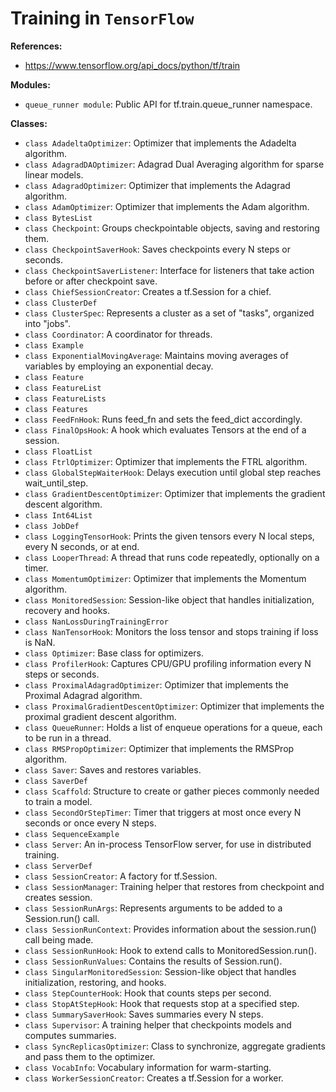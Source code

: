 # Training in `TensorFlow`

**References:**
- https://www.tensorflow.org/api_docs/python/tf/train


**Modules:**

- `queue_runner module`: Public API for tf.train.queue_runner namespace.


**Classes:**

- `class AdadeltaOptimizer`: Optimizer that implements the Adadelta algorithm.
- `class AdagradDAOptimizer`: Adagrad Dual Averaging algorithm for sparse linear models.
- `class AdagradOptimizer`: Optimizer that implements the Adagrad algorithm.
- `class AdamOptimizer`: Optimizer that implements the Adam algorithm.
- `class BytesList`
- `class Checkpoint`: Groups checkpointable objects, saving and restoring them.
- `class CheckpointSaverHook`: Saves checkpoints every N steps or seconds.
- `class CheckpointSaverListener`: Interface for listeners that take action before or after checkpoint save.
- `class ChiefSessionCreator`: Creates a tf.Session for a chief.
- `class ClusterDef`
- `class ClusterSpec`: Represents a cluster as a set of "tasks", organized into "jobs".
- `class Coordinator`: A coordinator for threads.
- `class Example`
- `class ExponentialMovingAverage`: Maintains moving averages of variables by employing an exponential decay.
- `class Feature`
- `class FeatureList`
- `class FeatureLists`
- `class Features`
- `class FeedFnHook`: Runs feed_fn and sets the feed_dict accordingly.
- `class FinalOpsHook`: A hook which evaluates Tensors at the end of a session.
- `class FloatList`
- `class FtrlOptimizer`: Optimizer that implements the FTRL algorithm.
- `class GlobalStepWaiterHook`: Delays execution until global step reaches wait_until_step.
- `class GradientDescentOptimizer`: Optimizer that implements the gradient descent algorithm.
- `class Int64List`
- `class JobDef`
- `class LoggingTensorHook`: Prints the given tensors every N local steps, every N seconds, or at end.
- `class LooperThread`: A thread that runs code repeatedly, optionally on a timer.
- `class MomentumOptimizer`: Optimizer that implements the Momentum algorithm.
- `class MonitoredSession`: Session-like object that handles initialization, recovery and hooks.
- `class NanLossDuringTrainingError`
- `class NanTensorHook`: Monitors the loss tensor and stops training if loss is NaN.
- `class Optimizer`: Base class for optimizers.
- `class ProfilerHook`: Captures CPU/GPU profiling information every N steps or seconds.
- `class ProximalAdagradOptimizer`: Optimizer that implements the Proximal Adagrad algorithm.
- `class ProximalGradientDescentOptimizer`: Optimizer that implements the proximal gradient descent algorithm.
- `class QueueRunner`: Holds a list of enqueue operations for a queue, each to be run in a thread.
- `class RMSPropOptimizer`: Optimizer that implements the RMSProp algorithm.
- `class Saver`: Saves and restores variables.
- `class SaverDef`
- `class Scaffold`: Structure to create or gather pieces commonly needed to train a model.
- `class SecondOrStepTimer`: Timer that triggers at most once every N seconds or once every N steps.
- `class SequenceExample`
- `class Server`: An in-process TensorFlow server, for use in distributed training.
- `class ServerDef`
- `class SessionCreator`: A factory for tf.Session.
- `class SessionManager`: Training helper that restores from checkpoint and creates session.
- `class SessionRunArgs`: Represents arguments to be added to a Session.run() call.
- `class SessionRunContext`: Provides information about the session.run() call being made.
- `class SessionRunHook`: Hook to extend calls to MonitoredSession.run().
- `class SessionRunValues`: Contains the results of Session.run().
- `class SingularMonitoredSession`: Session-like object that handles initialization, restoring, and hooks.
- `class StepCounterHook`: Hook that counts steps per second.
- `class StopAtStepHook`: Hook that requests stop at a specified step.
- `class SummarySaverHook`: Saves summaries every N steps.
- `class Supervisor`: A training helper that checkpoints models and computes summaries.
- `class SyncReplicasOptimizer`: Class to synchronize, aggregate gradients and pass them to the optimizer.
- `class VocabInfo`: Vocabulary information for warm-starting.
- `class WorkerSessionCreator`: Creates a tf.Session for a worker.
